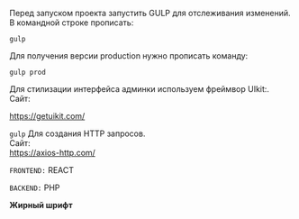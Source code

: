 Перед запуском проекта запустить GULP для отслеживания изменений.<br>
В командной строке прописать:

`gulp`

Для получения версии production нужно прописать команду:

`gulp prod`

Для стилизации интерфейса админки используем фреймвор UIkit:.<br>
Сайт: <br>

https://getuikit.com/

`gulp`
Для создания HTTP запросов.<br>
Сайт: <br>
https://axios-http.com/

`FRONTEND:`
REACT

`BACKEND:`
PHP

**Жирный шрифт**
